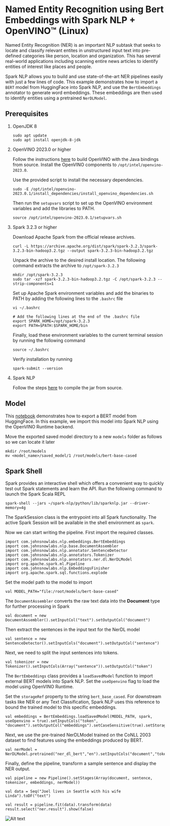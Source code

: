 # Named Entity Recognition using Bert Embeddings with Spark NLP + OpenVINO™ (Linux)

Named Entity Recognition (NER) is an important NLP subtask that seeks to locate and classify relevant entites in unstructured input text into pre-defined categories like person, location and organization. This has several real-world applications including scanning entire news articles to identify entities of interest like places and people.

Spark NLP allows you to build and use state-of-the-art NER pipelines easily with just a few lines of code. This example demonstrates how to import a `BERT` model from HuggingFace into Spark NLP, and use the `BertEmbeddings` annotator to generate word embeddings. These embeddings are then used to identify entities using a pretrained `NerDLModel`.

## Prerequisites

1. OpenJDK 8 

    ```
    sudo apt update
    sudo apt install openjdk-8-jdk
    ```

2. OpenVINO 2023.0 or higher

    Follow the instructions [here](../../openvino/build-ov-lin.md) to build OpenVINO with the Java bindings from source. Install the OpenVINO components to `/opt/intel/openvino-2023.0`.

    Use the provided script to install the necessary dependencies.

    ```
    sudo -E /opt/intel/openvino-2023.0.1/install_dependencies/install_openvino_dependencies.sh
    ```

    Then run the `setupvars` script to set up the OpenVINO environment variables and add the libraries to PATH.

    ```
    source /opt/intel/openvino-2023.0.1/setupvars.sh
    ```

3. Spark 3.2.3 or higher

    Download Apache Spark from the official release archives.

    ```
    curl -L https://archive.apache.org/dist/spark/spark-3.2.3/spark-3.2.3-bin-hadoop3.2.tgz --output spark-3.2.3-bin-hadoop3.2.tgz
    ```

    Unpack the archive to the desired install location. The following command extracts the archive to `/opt/spark-3.2.3`

    ```
    mkdir /opt/spark-3.2.3
    sudo tar -xzf spark-3.2.3-bin-hadoop3.2.tgz -C /opt/spark-3.2.3 --strip-components=1
    ```

    Set up Apache Spark environment variables and add the binaries to PATH by adding the following lines to the `.bashrc` file

    ```
    vi ~/.bashrc

    # Add the following lines at the end of the .bashrc file
    export SPARK_HOME=/opt/spark-3.2.3
    export PATH=$PATH:$SPARK_HOME/bin
    ```

    Finally, load these environment variables to the current terminal session by running the following command

    ```
    source ~/.bashrc
    ```

    Verify installation by running

    ```
    spark-submit --version
    ```

4. Spark NLP 

    Follow the steps [here](../spark-nlp-jar.md) to compile the jar from source. 


## Model

This [notebook](../../../notebooks/Export_BERT_HuggingFace.ipynb) demonstrates how to export a BERT model from HuggingFace. In this example, we import this model into Spark NLP using the OpenVINO Runtime backend. 

Move the exported saved model directory to a new `models` folder as follows so we can locate it later

```
mkdir /root/models
mv <model_name>/saved_model/1 /root/models/bert-base-cased
```


## Spark Shell

Spark provides an interactive shell which offers a convenient way to quickly test out Spark statements and learn the API. Run the following command to launch the Spark Scala REPL

```
spark-shell --jars ~/spark-nlp/python/lib/sparknlp.jar --driver-memory=4g
```

The SparkSession class is the entrypoint into all Spark functionality. The active Spark Session will be available in the shell environment as `spark`.

Now we can start writing the pipeline. First import the required classes.

```
import com.johnsnowlabs.nlp.embeddings.BertEmbeddings
import com.johnsnowlabs.nlp.base.DocumentAssembler
import com.johnsnowlabs.nlp.annotator.SentenceDetector
import com.johnsnowlabs.nlp.annotators.Tokenizer
import com.johnsnowlabs.nlp.annotators.ner.dl.NerDLModel
import org.apache.spark.ml.Pipeline
import com.johnsnowlabs.nlp.EmbeddingsFinisher
import org.apache.spark.sql.functions.explode
```

Set the model path to the model to import

```
val MODEL_PATH="file:/root/models/bert-base-cased"
```

The `DocumentAssembler` converts the raw text data into the **Document** type for further processing in Spark

```
val document = new DocumentAssembler().setInputCol("text").setOutputCol("document")
```

Then extract the sentences in the input text for the NerDL model

```
val sentence = new SentenceDetector().setInputCols("document").setOutputCol("sentence")
```

Next, we need to split the input sentences into tokens.

```
val tokenizer = new Tokenizer().setInputCols(Array("sentence")).setOutputCol("token")
```

The `BertEmbeddings` class provides a `loadSavedModel` function to import external BERT models into Spark NLP. Set the `useOpenvino` flag to load the model using OpenVINO Runtime.

Set the `storageRef` property to the string `bert_base_cased`. For downstream tasks like NER or any Text Classification, Spark NLP uses this reference to bound the trained model to this specific embeddings.

```
val embeddings = BertEmbeddings.loadSavedModel(MODEL_PATH, spark, useOpenvino = true).setInputCols("token", "document").setOutputCol("embeddings").setCaseSensitive(true).setStorageRef("bert_base_cased")
```

Next, we use the pre-trained NerDLModel trained on the CoNLL 2003 dataset to find features using the embeddings produced by BERT.

```
val nerModel = NerDLModel.pretrained("ner_dl_bert","en").setInputCols("document","token","embeddings").setOutputCol("ner")
```

Finally, define the pipeline, transform a sample sentence and display the NER output.

```
val pipeline = new Pipeline().setStages(Array(document, sentence, tokenizer, embeddings, nerModel))

val data = Seq("Joel lives in Seattle with his wife Linda").toDF("text")

val result = pipeline.fit(data).transform(data)
result.select("ner.result").show(false)
```

![Alt text](../img/spark-nlp-ner.png)